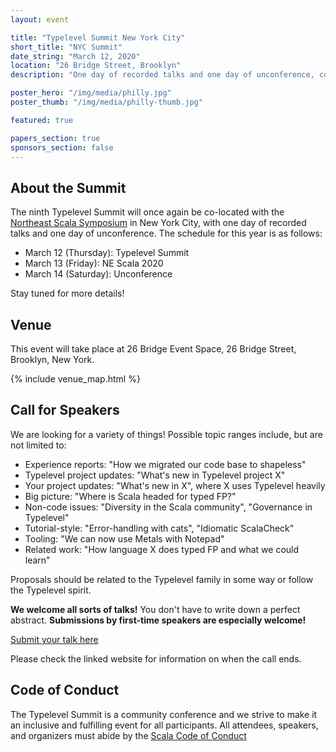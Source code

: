 ```yaml
---
layout: event

title: "Typelevel Summit New York City"
short_title: "NYC Summit"
date_string: "March 12, 2020"
location: "26 Bridge Street, Brooklyn"
description: "One day of recorded talks and one day of unconference, co-located with NE Scala."

poster_hero: "/img/media/philly.jpg"
poster_thumb: "/img/media/philly-thumb.jpg"

featured: true

papers_section: true
sponsors_section: false
---
```


## About the Summit

The ninth Typelevel Summit will once again be co-located with the <a href="https://twitter.com/nescalas/status/1201601425211609088">Northeast Scala Symposium</a> in New York City, with one day of recorded talks and one day of unconference.
The schedule for this year is as follows:

* March 12 (Thursday): Typelevel Summit
* March 13 (Friday): NE Scala 2020
* March 14 (Saturday): Unconference

Stay tuned for more details!

## Venue

This event will take place at 26 Bridge Event Space, 26 Bridge Street, Brooklyn, New York.

{% include venue_map.html %}

## Call for Speakers

We are looking for a variety of things! Possible topic ranges include, but are not limited to:

  - Experience reports:  "How we migrated our code base to shapeless"
  - Typelevel project updates: "What's new in Typelevel project X"
  - Your project updates: "What's new in X", where X uses Typelevel heavily
  - Big picture: "Where is Scala headed for typed FP?"
  - Non-code issues: "Diversity in the Scala community", "Governance in Typelevel"
  - Tutorial-style: "Error-handling with cats", "Idiomatic ScalaCheck"
  - Tooling: "We can now use Metals with Notepad"
  - Related work: "How language X does typed FP and what we could learn"

Proposals should be related to the Typelevel family in some way or follow the Typelevel spirit.

**We welcome all sorts of talks!** You don't have to write down a perfect abstract. **Submissions by first-time speakers are especially welcome!**

<a class="btn large" href="https://www.papercall.io/typelevel-summit-nyc-2020">Submit your talk here</a>

Please check the linked website for information on when the call ends.

## Code of Conduct

The Typelevel Summit is a community conference and we strive to make it an inclusive and fulfilling event for all participants. All attendees, speakers, and organizers must abide by the [Scala Code of Conduct](https://typelevel.org/code-of-conduct.html)